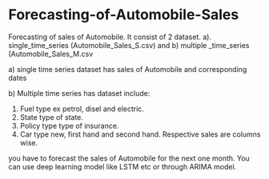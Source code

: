 # Forecasting-of-Automobile-Sales
Forecasting of sales of Automobile. 
It consist of 2 dataset. 
a). single_time_series (Automobile_Sales_S.csv) and b) multiple _time_series (Automobile_Sales_M.csv

a) single time series dataset has sales of Automobile and corresponding dates

b) Multiple time series has dataset include: 
1. Fuel type ex petrol, disel and electric.
2. State type of state.
3. Policy type type of insurance.
4. Car type new, first hand and second hand.
Respective sales are columns wise.

you have to forecast the sales of Automobile for the next one month.
You can use deep learning model like LSTM etc or through ARIMA model.
